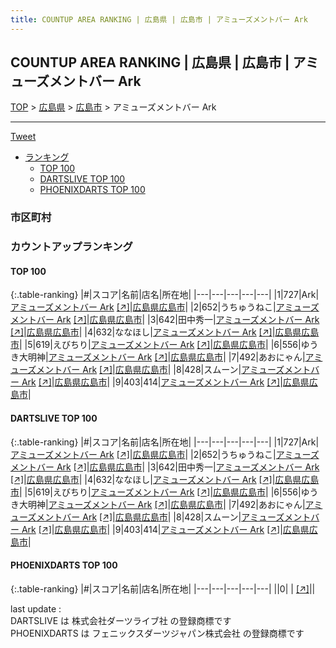 ```yaml
---
title: COUNTUP AREA RANKING | 広島県 | 広島市 | アミューズメントバー Ark
---
```

## COUNTUP AREA RANKING | 広島県 | 広島市 | アミューズメントバー Ark

[TOP](/darts/rank/) > [広島県](/darts/rank/広島県/) > [広島市](/darts/rank/広島県/広島市/) > アミューズメントバー Ark

___

<a href="https://twitter.com/share?ref_src=twsrc%5Etfw" data-text="COUNTUP AREA RANKING | 広島県広島市アミューズメントバー Ark" class="twitter-share-button" data-hashtags="DARTSLIVE,PHOENIXDARTS,darts,ダーツ" data-show-count="false">Tweet</a>

* [ランキング](#カウントアップランキング)
    * [TOP 100](#top-100)
    * [DARTSLIVE TOP 100](#dartslive-top-100)
    * [PHOENIXDARTS TOP 100](#phoenixdarts-top-100)

### 市区町村

<ul>

</ul>

### カウントアップランキング

#### TOP 100



{:.table-ranking}
|#|スコア|名前|店名|所在地|
|---|---|---|---|---|
|1|727|<span class="rank-name-dl">Ark</span>|<a href="/darts/rank/shops/4b631bc1d829dc5bfec1ae84bb28bd87.html">アミューズメントバー Ark</a> <a href="https://search.dartslive.com/jp/shop/4b631bc1d829dc5bfec1ae84bb28bd87">[↗]</a>|<a href="/darts/rank/広島県/広島市">広島県広島市</a>|
|2|652|<span class="rank-name-dl">うちゅうねこ</span>|<a href="/darts/rank/shops/4b631bc1d829dc5bfec1ae84bb28bd87.html">アミューズメントバー Ark</a> <a href="https://search.dartslive.com/jp/shop/4b631bc1d829dc5bfec1ae84bb28bd87">[↗]</a>|<a href="/darts/rank/広島県/広島市">広島県広島市</a>|
|3|642|<span class="rank-name-dl">田中秀一</span>|<a href="/darts/rank/shops/4b631bc1d829dc5bfec1ae84bb28bd87.html">アミューズメントバー Ark</a> <a href="https://search.dartslive.com/jp/shop/4b631bc1d829dc5bfec1ae84bb28bd87">[↗]</a>|<a href="/darts/rank/広島県/広島市">広島県広島市</a>|
|4|632|<span class="rank-name-dl">ななほし</span>|<a href="/darts/rank/shops/4b631bc1d829dc5bfec1ae84bb28bd87.html">アミューズメントバー Ark</a> <a href="https://search.dartslive.com/jp/shop/4b631bc1d829dc5bfec1ae84bb28bd87">[↗]</a>|<a href="/darts/rank/広島県/広島市">広島県広島市</a>|
|5|619|<span class="rank-name-dl">えびちり</span>|<a href="/darts/rank/shops/4b631bc1d829dc5bfec1ae84bb28bd87.html">アミューズメントバー Ark</a> <a href="https://search.dartslive.com/jp/shop/4b631bc1d829dc5bfec1ae84bb28bd87">[↗]</a>|<a href="/darts/rank/広島県/広島市">広島県広島市</a>|
|6|556|<span class="rank-name-dl">ゆうき大明神</span>|<a href="/darts/rank/shops/4b631bc1d829dc5bfec1ae84bb28bd87.html">アミューズメントバー Ark</a> <a href="https://search.dartslive.com/jp/shop/4b631bc1d829dc5bfec1ae84bb28bd87">[↗]</a>|<a href="/darts/rank/広島県/広島市">広島県広島市</a>|
|7|492|<span class="rank-name-dl">あおにゃん</span>|<a href="/darts/rank/shops/4b631bc1d829dc5bfec1ae84bb28bd87.html">アミューズメントバー Ark</a> <a href="https://search.dartslive.com/jp/shop/4b631bc1d829dc5bfec1ae84bb28bd87">[↗]</a>|<a href="/darts/rank/広島県/広島市">広島県広島市</a>|
|8|428|<span class="rank-name-dl">スムーン</span>|<a href="/darts/rank/shops/4b631bc1d829dc5bfec1ae84bb28bd87.html">アミューズメントバー Ark</a> <a href="https://search.dartslive.com/jp/shop/4b631bc1d829dc5bfec1ae84bb28bd87">[↗]</a>|<a href="/darts/rank/広島県/広島市">広島県広島市</a>|
|9|403|<span class="rank-name-dl">414</span>|<a href="/darts/rank/shops/4b631bc1d829dc5bfec1ae84bb28bd87.html">アミューズメントバー Ark</a> <a href="https://search.dartslive.com/jp/shop/4b631bc1d829dc5bfec1ae84bb28bd87">[↗]</a>|<a href="/darts/rank/広島県/広島市">広島県広島市</a>|


#### DARTSLIVE TOP 100



{:.table-ranking}
|#|スコア|名前|店名|所在地|
|---|---|---|---|---|
|1|727|<span class="rank-name-dl">Ark</span>|<a href="/darts/rank/shops/4b631bc1d829dc5bfec1ae84bb28bd87.html">アミューズメントバー Ark</a> <a href="https://search.dartslive.com/jp/shop/4b631bc1d829dc5bfec1ae84bb28bd87">[↗]</a>|<a href="/darts/rank/広島県/広島市">広島県広島市</a>|
|2|652|<span class="rank-name-dl">うちゅうねこ</span>|<a href="/darts/rank/shops/4b631bc1d829dc5bfec1ae84bb28bd87.html">アミューズメントバー Ark</a> <a href="https://search.dartslive.com/jp/shop/4b631bc1d829dc5bfec1ae84bb28bd87">[↗]</a>|<a href="/darts/rank/広島県/広島市">広島県広島市</a>|
|3|642|<span class="rank-name-dl">田中秀一</span>|<a href="/darts/rank/shops/4b631bc1d829dc5bfec1ae84bb28bd87.html">アミューズメントバー Ark</a> <a href="https://search.dartslive.com/jp/shop/4b631bc1d829dc5bfec1ae84bb28bd87">[↗]</a>|<a href="/darts/rank/広島県/広島市">広島県広島市</a>|
|4|632|<span class="rank-name-dl">ななほし</span>|<a href="/darts/rank/shops/4b631bc1d829dc5bfec1ae84bb28bd87.html">アミューズメントバー Ark</a> <a href="https://search.dartslive.com/jp/shop/4b631bc1d829dc5bfec1ae84bb28bd87">[↗]</a>|<a href="/darts/rank/広島県/広島市">広島県広島市</a>|
|5|619|<span class="rank-name-dl">えびちり</span>|<a href="/darts/rank/shops/4b631bc1d829dc5bfec1ae84bb28bd87.html">アミューズメントバー Ark</a> <a href="https://search.dartslive.com/jp/shop/4b631bc1d829dc5bfec1ae84bb28bd87">[↗]</a>|<a href="/darts/rank/広島県/広島市">広島県広島市</a>|
|6|556|<span class="rank-name-dl">ゆうき大明神</span>|<a href="/darts/rank/shops/4b631bc1d829dc5bfec1ae84bb28bd87.html">アミューズメントバー Ark</a> <a href="https://search.dartslive.com/jp/shop/4b631bc1d829dc5bfec1ae84bb28bd87">[↗]</a>|<a href="/darts/rank/広島県/広島市">広島県広島市</a>|
|7|492|<span class="rank-name-dl">あおにゃん</span>|<a href="/darts/rank/shops/4b631bc1d829dc5bfec1ae84bb28bd87.html">アミューズメントバー Ark</a> <a href="https://search.dartslive.com/jp/shop/4b631bc1d829dc5bfec1ae84bb28bd87">[↗]</a>|<a href="/darts/rank/広島県/広島市">広島県広島市</a>|
|8|428|<span class="rank-name-dl">スムーン</span>|<a href="/darts/rank/shops/4b631bc1d829dc5bfec1ae84bb28bd87.html">アミューズメントバー Ark</a> <a href="https://search.dartslive.com/jp/shop/4b631bc1d829dc5bfec1ae84bb28bd87">[↗]</a>|<a href="/darts/rank/広島県/広島市">広島県広島市</a>|
|9|403|<span class="rank-name-dl">414</span>|<a href="/darts/rank/shops/4b631bc1d829dc5bfec1ae84bb28bd87.html">アミューズメントバー Ark</a> <a href="https://search.dartslive.com/jp/shop/4b631bc1d829dc5bfec1ae84bb28bd87">[↗]</a>|<a href="/darts/rank/広島県/広島市">広島県広島市</a>|


#### PHOENIXDARTS TOP 100



{:.table-ranking}
|#|スコア|名前|店名|所在地|
|---|---|---|---|---|
||0|<span class="rank-name-dl"> </span>|<a href="/darts/rank/shops/.html"></a> <a href="">[↗]</a>|<a href="/darts/rank//"></a>|


<div class="footer border-top border-gray-light mt-5 pt-3 text-right text-gray">
    last update : <span style="font-weight: italic" id="foot_last_modified"></span><br />
    DARTSLIVE は 株式会社ダーツライブ社 の登録商標です<br />
    PHOENIXDARTS は フェニックスダーツジャパン株式会社 の登録商標です<br />
</div>

<script src="https://cdnjs.cloudflare.com/ajax/libs/jquery.tablesorter/2.31.3/js/jquery.tablesorter.min.js" integrity="sha512-qzgd5cYSZcosqpzpn7zF2ZId8f/8CHmFKZ8j7mU4OUXTNRd5g+ZHBPsgKEwoqxCtdQvExE5LprwwPAgoicguNg==" crossorigin="anonymous" referrerpolicy="no-referrer"></script>
<link rel="stylesheet" href="https://cdnjs.cloudflare.com/ajax/libs/jquery.tablesorter/2.31.3/css/theme.default.min.css" integrity="sha512-wghhOJkjQX0Lh3NSWvNKeZ0ZpNn+SPVXX1Qyc9OCaogADktxrBiBdKGDoqVUOyhStvMBmJQ8ZdMHiR3wuEq8+w==" crossorigin="anonymous" referrerpolicy="no-referrer" />
<script>
$(function() {
    $(".table-ranking").tablesorter({sortList:[[0, 0]]});
    $("#foot_last_modified").text(formatDate(new Date(document.lastModified), 'yyyy-MM-dd HH:mm:ss'));
});
</script>

<script async src="https://platform.twitter.com/widgets.js" charset="utf-8"></script>